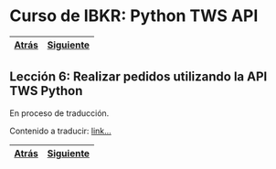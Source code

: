 
# Curso de IBKR: Python TWS API
|[Atrás](./leccion4.md "Atrás")|[Siguiente](./leccion7.md "Siguiente")|
|---|---:|

## Lección 6: Realizar pedidos utilizando la API TWS Python

En proceso de traducción. 

Contenido a traducir: [link...](https://ibkrcampus.com/trading-lessons/python-placing-orders/ "link...")

|[Atrás](./leccion4.md "Atrás")|[Siguiente](./leccion7.md "Siguiente")|
|---|---:|
